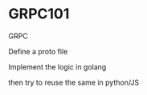 # GRPC101

GRPC

Define a proto file

Implement the logic in golang


then try to reuse the same in python/JS
